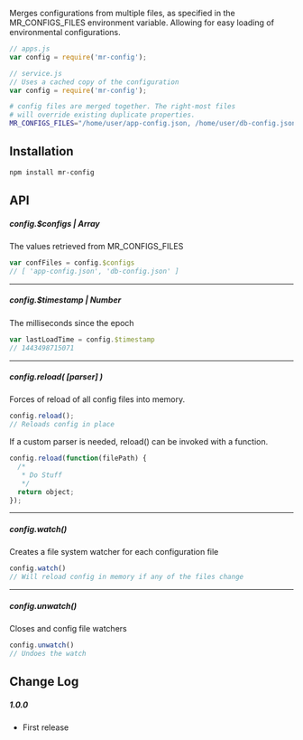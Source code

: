 Merges configurations from multiple files, as specified in the MR_CONFIGS_FILES environment variable. Allowing for easy loading of environmental configurations.

```js
// apps.js
var config = require('mr-config');

// service.js
// Uses a cached copy of the configuration
var config = require('mr-config');
```

```bash
# config files are merged together. The right-most files
# will override existing duplicate properties.
MR_CONFIGS_FILES="/home/user/app-config.json, /home/user/db-config.json" node app.js
```

## Installation
```bash
npm install mr-config
```

## API
##### config.$configs | *Array*
The values retrieved from MR_CONFIGS_FILES
```js
var confFiles = config.$configs
// [ 'app-config.json', 'db-config.json' ]
```
___
##### config.$timestamp | *Number*
The milliseconds since the epoch
```js
var lastLoadTime = config.$timestamp
// 1443498715071
```
___
##### config.reload( [parser] )
Forces of reload of all config files into memory.
```js
config.reload();
// Reloads config in place
```
If a custom parser is needed, reload() can be invoked with a function.
```js
config.reload(function(filePath) {
  /*
   * Do Stuff
   */
  return object;
});
```
___
##### config.watch()
Creates a file system watcher for each configuration file
```js
config.watch()
// Will reload config in memory if any of the files change
```
___
##### config.unwatch()
Closes and config file watchers
```js
config.unwatch()
// Undoes the watch
```

## Change Log
##### 1.0.0
* First release
